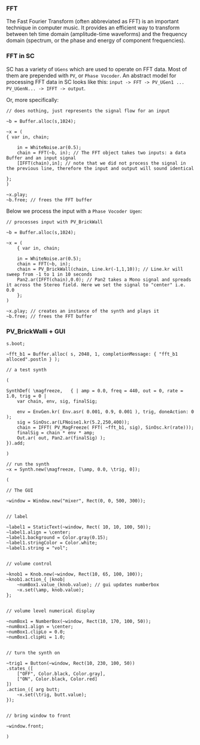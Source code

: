 ### FFT

The Fast Fourier Transform (often abbreviated as FFT) is an important technique in computer music. It provides an efficient way to transform between teh time domain (amplitude-time waveforms) and the frequency domain (spectrum, or the phase and energy of component frequencies).

### FFT in SC

SC has a variety of `UGens` which are used to operate on FFT data. Most of them are prepended with `PV`, or `Phase Vocoder`. An abstract model for processing FFT data in SC looks like this: `input -> FFT -> PV_UGen1 ... PV_UGenN... -> IFFT -> output`.

Or, more specifically:

```python3
// does nothing, just represents the signal flow for an input

~b = Buffer.alloc(s,1024);

~x = (
{ var in, chain;

	in = WhiteNoise.ar(0.5);
	chain = FFT(~b, in); // The FFT object takes two inputs: a data Buffer and an input signal
	[IFFT(chain),in]; // note that we did not process the signal in the previous line, therefore the input and output will sound identical

};
)

~x.play;
~b.free; // frees the FFT buffer
```

Below we process the input with a `Phase Vocoder Ugen`:

```python3
// processes input with PV_BrickWall

~b = Buffer.alloc(s,1024);

~x = (
	{ var in, chain;

	in = WhiteNoise.ar(0.5);
	chain = FFT(~b, in);
	chain = PV_BrickWall(chain, Line.kr(-1,1,10)); // Line.kr will sweep from -1 to 1 in 10 seconds
	Pan2.ar(IFFT(chain),0.0); // Pan2 takes a Mono signal and spreads it across the Stereo field. Here we set the signal to "center" i.e. 0.0
	};
)

~x.play; // creates an instance of the synth and plays it
~b.free; // frees the FFT buffer
```

### PV_BrickWalli + GUI

```python3
s.boot;

~fft_b1 = Buffer.alloc( s, 2048, 1, completionMessage: { "fft_b1 alloced".postln } );

// a test synth

(

SynthDef( \magfreeze,	{ | amp = 0.0, freq = 440, out = 0, rate = 1.0, trig = 0 |
	var chain, env, sig, finalSig;

	env = EnvGen.kr( Env.asr( 0.001, 0.9, 0.001 ), trig, doneAction: 0 );
	sig = SinOsc.ar(LFNoise1.kr(5.2,250,400));
	chain = IFFT( PV_MagFreeze( FFT( ~fft_b1, sig), SinOsc.kr(rate)));
	finalSig = chain * env * amp;
	Out.ar( out, Pan2.ar(finalSig) );
}).add;

)

// run the synth
~x = Synth.new(\magfreeze, [\amp, 0.0, \trig, 0]);

(

// The GUI

~window = Window.new("mixer", Rect(0, 0, 500, 300));


// label

~label1 = StaticText(~window, Rect( 10, 10, 100, 50));
~label1.align = \center;
~label1.background = Color.gray(0.15);
~label1.stringColor = Color.white;
~label1.string = "vol";


// volume control

~knob1 = Knob.new(~window, Rect(10, 65, 100, 100));
~knob1.action_{ |knob|
	~numBox1.value_(knob.value); // gui updates numberbox
	~x.set(\amp, knob.value);
};


// volume level numerical display

~numBox1 = NumberBox(~window, Rect(10, 170, 100, 50));
~numBox1.align = \center;
~numBox1.clipLo = 0.0;
~numBox1.clipHi = 1.0;


// turn the synth on

~trig1 = Button(~window, Rect(10, 230, 100, 50))
.states_([
	["OFF", Color.black, Color.gray],
	["ON", Color.black, Color.red]
])
.action_({ arg butt;
	~x.set(\trig, butt.value);
});


// bring window to front

~window.front;

)
```
